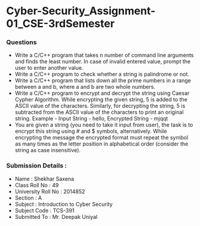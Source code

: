 # Cyber-Security_Assignment-01_CSE-3rdSemester
### Questions 
* Write a C/C++ program that takes n number of command line arguments and finds the least number. In case of invalid entered value, prompt the user to enter another value.
* Write a C/C++ program to check whether a string is palindrome or not.
* Write a C/C++ program that lists down all the prime numbers in a range between a and b, where a and b are two whole numbers.
* Write a C/C++ program to encrypt and decrypt the string using Caesar Cypher Algorithm. While encrypting the given string, 5 is added to the ASCII value of the characters. Similarly, for decrypting the string, 5 is subtracted from the ASCII value of the characters to print an original string. Example - Input String - hello, Encrypted String - mjqqt
* You are given a string (you need to take it input from user), the task is to encrypt this string
using # and $ symbols, alternatively. While encrypting the message the encrypted format must repeat
the symbol as many times as the letter position in alphabetical order (consider the string as case
insensitive).

### Submission Details :
* Name : Shekhar Saxena
* Class Roll No : 49
* University Roll No : 2014852
* Section : A
* Subject : Introduction to Cyber Security
* Subject Code : TCS-391
* Submitted To : Mr. Deepak Uniyal
